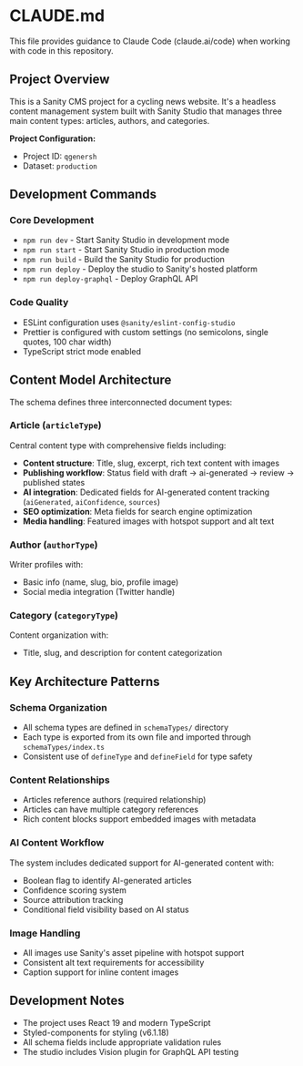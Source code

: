 # CLAUDE.md

This file provides guidance to Claude Code (claude.ai/code) when working with code in this repository.

## Project Overview

This is a Sanity CMS project for a cycling news website. It's a headless content management system built with Sanity Studio that manages three main content types: articles, authors, and categories.

**Project Configuration:**
- Project ID: `qgenersh`
- Dataset: `production`

## Development Commands

### Core Development
- `npm run dev` - Start Sanity Studio in development mode
- `npm run start` - Start Sanity Studio in production mode
- `npm run build` - Build the Sanity Studio for production
- `npm run deploy` - Deploy the studio to Sanity's hosted platform
- `npm run deploy-graphql` - Deploy GraphQL API

### Code Quality
- ESLint configuration uses `@sanity/eslint-config-studio`
- Prettier is configured with custom settings (no semicolons, single quotes, 100 char width)
- TypeScript strict mode enabled

## Content Model Architecture

The schema defines three interconnected document types:

### Article (`articleType`)
Central content type with comprehensive fields including:
- **Content structure**: Title, slug, excerpt, rich text content with images
- **Publishing workflow**: Status field with draft → ai-generated → review → published states
- **AI integration**: Dedicated fields for AI-generated content tracking (`aiGenerated`, `aiConfidence`, `sources`)
- **SEO optimization**: Meta fields for search engine optimization
- **Media handling**: Featured images with hotspot support and alt text

### Author (`authorType`) 
Writer profiles with:
- Basic info (name, slug, bio, profile image)
- Social media integration (Twitter handle)

### Category (`categoryType`)
Content organization with:
- Title, slug, and description for content categorization

## Key Architecture Patterns

### Schema Organization
- All schema types are defined in `schemaTypes/` directory
- Each type is exported from its own file and imported through `schemaTypes/index.ts`
- Consistent use of `defineType` and `defineField` for type safety

### Content Relationships
- Articles reference authors (required relationship)
- Articles can have multiple category references
- Rich content blocks support embedded images with metadata

### AI Content Workflow
The system includes dedicated support for AI-generated content with:
- Boolean flag to identify AI-generated articles
- Confidence scoring system
- Source attribution tracking
- Conditional field visibility based on AI status

### Image Handling
- All images use Sanity's asset pipeline with hotspot support
- Consistent alt text requirements for accessibility
- Caption support for inline content images

## Development Notes

- The project uses React 19 and modern TypeScript
- Styled-components for styling (v6.1.18)
- All schema fields include appropriate validation rules
- The studio includes Vision plugin for GraphQL API testing